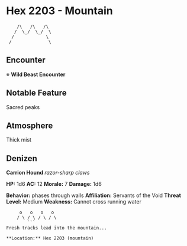 # Hex 2203 - Mountain
```
    /\   /\   /\
   /  \_/  \_/  \
  /            \
 /              \
```

## Encounter

※ **Wild Beast Encounter**

## Notable Feature

Sacred peaks

## Atmosphere

Thick mist

## Denizen

**Carrion Hound**
*razor-sharp claws*

**HP:** 1d6 **AC:** 12 **Morale:** 7
**Damage:** 1d6

**Behavior:** phases through walls
**Affiliation:** Servants of the Void
**Threat Level:** Medium
**Weakness:** Cannot cross running water

```
     o   o   o   o
    / \ / \ / \ / \
        ```
Fresh tracks lead into the mountain...

**Location:** Hex 2203 (mountain)
